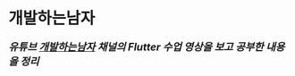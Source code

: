 # 개발하는남자
<span style="font-size: 130%; font-style: italic; font-weight: bold">
유튜브
<a href="https://www.youtube.com/@dev_man">개발하는남자</a>
채널의 Flutter 수업 영상을 보고 공부한 내용을 정리
</span>